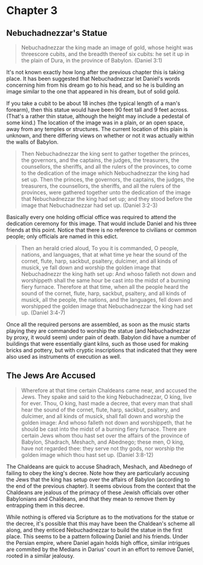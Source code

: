 # Chapter 3

## Nebuchadnezzar's Statue

> Nebuchadnezzar the king made an image of gold, whose height was threescore cubits, and the breadth thereof six cubits: he set it up in the plain of Dura, in the province of Babylon. (Daniel 3:1)

It's not known exactly how long after the previous chapter this is taking place. It has been suggested that Nebuchadnezzar let Daniel's words concerning him from his dream go to his head, and so he is building an image similar to the one that appeared in his dream, but of solid gold.

If you take a cubit to be about 18 inches (the typical length of a man's forearm), then this statue would have been 90 feet tall and 9 feet across. (That's a rather thin statue, although the height may include a pedestal of some kind.) The location of the image was in a plain, or an open space, away from any temples or structures. The current location of this plain is unknown, and there differing views on whether or not it was actually within the walls of Babylon.

> Then Nebuchadnezzar the king sent to gather together the princes, the governors, and the captains, the judges, the treasurers, the counsellors, the sheriffs, and all the rulers of the provinces, to come to the dedication of the image which Nebuchadnezzar the king had set up. Then the princes, the governors, the captains, the judges, the treasurers, the counsellors, the sheriffs, and all the rulers of the provinces, were gathered together unto the dedication of the image that Nebuchadnezzar the king had set up; and they stood before the image that Nebuchadnezzar had set up. (Daniel 3:2-3)

Basically every one holding official office was required to attend the dedication ceremony for this image. That would include Daniel and his three friends at this point. Notice that there is no reference to civilians or common people; only officials are named in this edict.

> Then an herald cried aloud, To you it is commanded, O people, nations, and languages, that at what time ye hear the sound of the cornet, flute, harp, sackbut, psaltery, dulcimer, and all kinds of musick, ye fall down and worship the golden image that Nebuchadnezzr the king hath set up: And whoso falleth not down and worshippeth shall the same hour be cast into the midst of a burning fiery furnace. Therefore at that time, when all the people heard the sound of the cornet, flute, harp, sackbut, psaltery, and all kinds of musick, all the people, the nations, and the languages, fell down and worshipped the golden image that Nebuchadnezzar the king had set up. (Daniel 3:4-7)

Once all the required persons are assembled, as soon as the music starts playing they are commanded to worship the statue (and Nebuchadnezzar by proxy, it would seem) under pain of death. Babylon did have a number of buildings that were essentially giant kilns, such as those used for making bricks and pottery, but with cryptic inscriptions that indicated that they were also used as instruments of execution as well.

## The Jews Are Accused

> Wherefore at that time certain Chaldeans came near, and accused the Jews. They spake and said to the king Nebuchadnezzar, O king, live for ever. Thou, O king, hast made a decree, that every man that shall hear the sound of the cornet, flute, harp, sackbut, psaltery, and dulcimer, and all kinds of musick, shall fall down and worship the golden image: And whoso falleth not down and worshippeth, that he should be cast into the midst of a burning fiery furnace. There are certain Jews whom thou hast set over the affairs of the province of Babylon, Shadrach, Meshach, and Abednego; these men, O king, have not regarded thee: they serve not thy gods, nor worship the golden image which thou hast set up. (Daniel 3:8-12)

The Chaldeans are quick to accuse Shadrach, Meshach, and Abednego of failing to obey the king's decree. Note how they are particularly accusing the Jews that the king has setup over the affairs of Babylon (according to the end of the previous chapter). It seems obvious from the context that the Chaldeans are jealous of the primacy of these Jewish officials over other Babylonians and Chaldeans, and that they mean to remove them by entrapping them in this decree.

While nothing is offered via Scripture as to the motivations for the statue or the decree, it's possible that this may have been the Chaldean's scheme all along, and they enticed Nebuchadnezzar to build the statue in the first place. This seems to be a pattern following Daniel and his friends. Under the Persian empire, where Daniel again holds high office, similar intrigues are commited by the Medians in Darius' court in an effort to remove Daniel, rooted in a similar jealousy.
